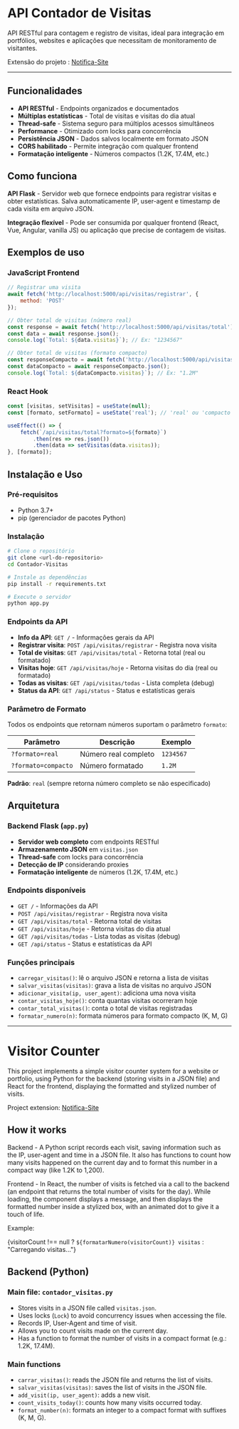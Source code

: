 # API Contador de Visitas

API RESTful para contagem e registro de visitas, ideal para integração em portfólios, websites e aplicações que necessitam de monitoramento de visitantes.

Extensão do projeto : [Notifica-Site](https://github.com/biancaalvess/Notifica-Site)

---

##  Funcionalidades

-  **API RESTful** - Endpoints organizados e documentados
-  **Múltiplas estatísticas** - Total de visitas e visitas do dia atual
-  **Thread-safe** - Sistema seguro para múltiplos acessos simultâneos
-  **Performance** - Otimizado com locks para concorrência
-  **Persistência JSON** - Dados salvos localmente em formato JSON
-  **CORS habilitado** - Permite integração com qualquer frontend
-  **Formatação inteligente** - Números compactos (1.2K, 17.4M, etc.)

## Como funciona

**API Flask** - Servidor web que fornece endpoints para registrar visitas e obter estatísticas. Salva automaticamente IP, user-agent e timestamp de cada visita em arquivo JSON.

**Integração flexível** - Pode ser consumida por qualquer frontend (React, Vue, Angular, vanilla JS) ou aplicação que precise de contagem de visitas.

##  Exemplos de uso

### JavaScript Frontend
```javascript
// Registrar uma visita
await fetch('http://localhost:5000/api/visitas/registrar', {
    method: 'POST'
});

// Obter total de visitas (número real)
const response = await fetch('http://localhost:5000/api/visitas/total');
const data = await response.json();
console.log(`Total: ${data.visitas}`); // Ex: "1234567"

// Obter total de visitas (formato compacto)
const responseCompacto = await fetch('http://localhost:5000/api/visitas/total?formato=compacto');
const dataCompacto = await responseCompacto.json();
console.log(`Total: ${dataCompacto.visitas}`); // Ex: "1.2M"
```

### React Hook
```jsx
const [visitas, setVisitas] = useState(null);
const [formato, setFormato] = useState('real'); // 'real' ou 'compacto'

useEffect(() => {
    fetch(`/api/visitas/total?formato=${formato}`)
        .then(res => res.json())
        .then(data => setVisitas(data.visitas));
}, [formato]);
```



##  Instalação e Uso

### Pré-requisitos
- Python 3.7+
- pip (gerenciador de pacotes Python)

### Instalação
```bash
# Clone o repositório
git clone <url-do-repositorio>
cd Contador-Visitas

# Instale as dependências
pip install -r requirements.txt

# Execute o servidor
python app.py
```

### Endpoints da API
- **Info da API**: `GET /` - Informações gerais da API
- **Registrar visita**: `POST /api/visitas/registrar` - Registra nova visita
- **Total de visitas**: `GET /api/visitas/total` - Retorna total (real ou formatado)
- **Visitas hoje**: `GET /api/visitas/hoje` - Retorna visitas do dia (real ou formatado)
- **Todas as visitas**: `GET /api/visitas/todas` - Lista completa (debug)
- **Status da API**: `GET /api/status` - Status e estatísticas gerais

### Parâmetro de Formato
Todos os endpoints que retornam números suportam o parâmetro `formato`:

| Parâmetro | Descrição | Exemplo |
|-----------|-----------|---------|
| `?formato=real` | Número real completo | `1234567` |
| `?formato=compacto` | Número formatado | `1.2M` |

**Padrão**: `real` (sempre retorna número completo se não especificado)

##  Arquitetura

### Backend Flask (`app.py`)

- **Servidor web completo** com endpoints RESTful
- **Armazenamento JSON** em `visitas.json`
- **Thread-safe** com locks para concorrência
- **Detecção de IP** considerando proxies
- **Formatação inteligente** de números (1.2K, 17.4M, etc.)

### Endpoints disponíveis

- `GET /` - Informações da API
- `POST /api/visitas/registrar` - Registra nova visita
- `GET /api/visitas/total` - Retorna total de visitas
- `GET /api/visitas/hoje` - Retorna visitas do dia atual
- `GET /api/visitas/todas` - Lista todas as visitas (debug)
- `GET /api/status` - Status e estatísticas da API

### Funções principais

- `carregar_visitas()`: lê o arquivo JSON e retorna a lista de visitas
- `salvar_visitas(visitas)`: grava a lista de visitas no arquivo JSON
- `adicionar_visita(ip, user_agent)`: adiciona uma nova visita
- `contar_visitas_hoje()`: conta quantas visitas ocorreram hoje
- `contar_total_visitas()`: conta o total de visitas registradas
- `formatar_numero(n)`: formata números para formato compacto (K, M, G)

----------------------------------------------------------------------

# Visitor Counter

This project implements a simple visitor counter system for a website or portfolio, using Python for the backend (storing visits in a JSON file) and React for the frontend, displaying the formatted and stylized number of visits.

Project extension: [Notifica-Site](https://github.com/biancaalvess/Notifica-Site)



## How it works

Backend - A Python script records each visit, saving information such as the IP, user-agent and time in a JSON file. It also has functions to count how many visits happened on the current day and to format this number in a compact way (like 1.2K to 1,200).

Frontend - In React, the number of visits is fetched via a call to the backend (an endpoint that returns the total number of visits for the day). While loading, the component displays a message, and then displays the formatted number inside a stylized box, with an animated dot to give it a touch of life.

Example:
            <div className="mt-12 text-center">
              <div className="inline-flex items-center gap-3 bg-background/80 backdrop-blur-sm border border-primary/30 rounded-full px-6 py-3 shadow-lg">
                <div className="w-3 h-3 rounded-full bg-blue-500 animate-pulse"></div>
                <span className="text-sm font-medium text-muted-foreground">
                  {visitorCount !== null ? `${formatarNumero(visitorCount)} visitas` : "Carregando visitas..."}
                </span>
              </div>
            </div>
          </div>



## Backend (Python)

### Main file: `contador_visitas.py`

- Stores visits in a JSON file called `visitas.json`.
- Uses locks (`Lock`) to avoid concurrency issues when accessing the file.
- Records IP, User-Agent and time of visit.
- Allows you to count visits made on the current day.
- Has a function to format the number of visits in a compact format (e.g.: 1.2K, 17.4M).

### Main functions

- `carrar_visitas()`: reads the JSON file and returns the list of visits.
- `salvar_visitas(visitas)`: saves the list of visits in the JSON file.
- `add_visit(ip, user_agent)`: adds a new visit.
- `count_visits_today()`: counts how many visits occurred today.
- `format_number(n)`: formats an integer to a compact format with suffixes (K, M, G).

